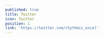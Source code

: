 ```yaml
---
published: true
title: Twitter
icon: Twitter
position: 1
link: 'https://twitter.com/rhythmic_excel'
---
```

